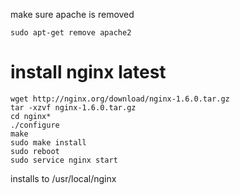 make sure apache is removed

    sudo apt-get remove apache2
    
# install nginx latest

    wget http://nginx.org/download/nginx-1.6.0.tar.gz
    tar -xzvf nginx-1.6.0.tar.gz
    cd nginx*
    ./configure
    make
    sudo make install
    sudo reboot
    sudo service nginx start

installs to /usr/local/nginx


